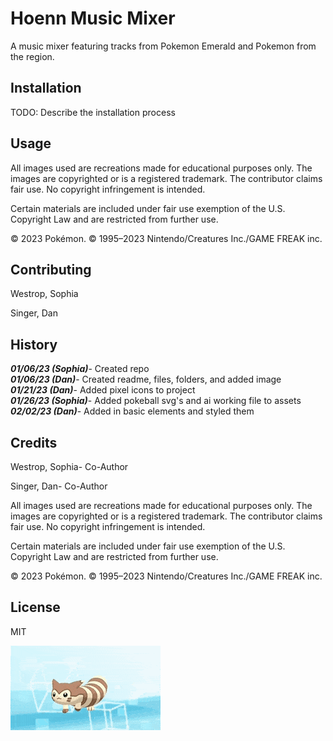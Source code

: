 # Hoenn Music Mixer

A music mixer featuring tracks from Pokemon Emerald and Pokemon from the region.  

## Installation

TODO: Describe the installation process  

## Usage

All images used are recreations made for educational purposes only. The images are copyrighted or is a registered trademark. The contributor claims fair use. No copyright infringement is intended.  

Certain materials are included under fair use exemption of the U.S. Copyright Law and are restricted from further use.  

© 2023 Pokémon. © 1995–2023 Nintendo/Creatures Inc./GAME FREAK inc.  

## Contributing

Westrop, Sophia  

Singer, Dan  

## History

***01/06/23 (Sophia)***- Created repo  
***01/06/23 (Dan)***- Created readme, files, folders, and added image  
***01/21/23 (Dan)***- Added pixel icons to project  
***01/26/23 (Sophia)***- Added pokeball svg's and ai working file to assets  
***02/02/23 (Dan)***- Added in basic elements and styled them  

## Credits

Westrop, Sophia- Co-Author  

Singer, Dan- Co-Author  

All images used are recreations made for educational purposes only. The images are copyrighted or is a registered trademark. The contributor claims fair use. No copyright infringement is intended.  

Certain materials are included under fair use exemption of the U.S. Copyright Law and are restricted from further use.  

© 2023 Pokémon. © 1995–2023 Nintendo/Creatures Inc./GAME FREAK inc.  

## License

MIT

![Furret Walking](images/furret_walk.gif)  